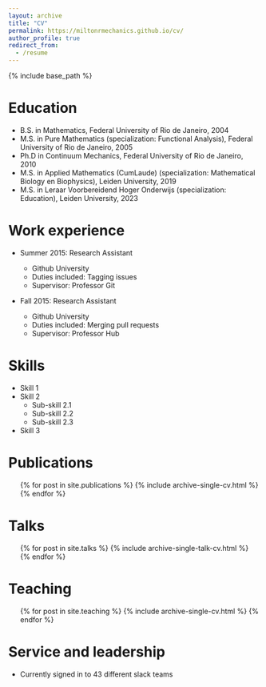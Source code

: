 ```yaml
---
layout: archive
title: "CV"
permalink: https://miltonrmechanics.github.io/cv/
author_profile: true
redirect_from:
  - /resume
---
```


{% include base_path %}

Education
======
* B.S. in Mathematics, Federal University of Rio de Janeiro, 2004
* M.S. in Pure Mathematics (specialization: Functional Analysis), Federal University of Rio de Janeiro, 2005
* Ph.D in Continuum Mechanics, Federal University of Rio de Janeiro, 2010
* M.S. in Applied Mathematics (CumLaude) (specialization: Mathematical Biology en Biophysics), Leiden University, 2019
* M.S. in Leraar Voorbereidend Hoger Onderwijs (specialization: Education), Leiden University, 2023

Work experience
======
* Summer 2015: Research Assistant
  * Github University
  * Duties included: Tagging issues
  * Supervisor: Professor Git

* Fall 2015: Research Assistant
  * Github University
  * Duties included: Merging pull requests
  * Supervisor: Professor Hub
  
Skills
======
* Skill 1
* Skill 2
  * Sub-skill 2.1
  * Sub-skill 2.2
  * Sub-skill 2.3
* Skill 3

Publications
======
  <ul>{% for post in site.publications %}
    {% include archive-single-cv.html %}
  {% endfor %}</ul>
  
Talks
======
  <ul>{% for post in site.talks %}
    {% include archive-single-talk-cv.html %}
  {% endfor %}</ul>
  
Teaching
======
  <ul>{% for post in site.teaching %}
    {% include archive-single-cv.html %}
  {% endfor %}</ul>
  
Service and leadership
======
* Currently signed in to 43 different slack teams
